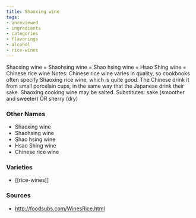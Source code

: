 ```yaml
---
title: Shaoxing wine
tags:
- unreviewed
- ingredients
- categories
- flavorings
- alcohol
- rice-wines
---
```

Shaoxing wine = Shaohsing wine = Shao hsing wine = Hsao Shing wine = Chinese rice wine Notes: Chinese rice wine varies in quality, so cookbooks often specify Shaoxing rice wine, which is quite good. The Chinese drink it from small porcelain cups, in the same way that the Japanese drink their sake. Shaoxing cooking wine may be salted. Substitutes: sake (smoother and sweeter) OR sherry (dry)

### Other Names

* Shaoxing wine
* Shaohsing wine
* Shao hsing wine
* Hsao Shing wine
* Chinese rice wine

### Varieties

* [[rice-wines]]

### Sources
* http://foodsubs.com/WinesRice.html
